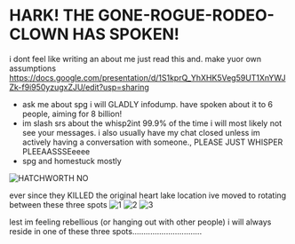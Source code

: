 # HARK! THE GONE-ROGUE-RODEO-CLOWN HAS SPOKEN!

i dont feel like writing an about me just read this and. make yuor own assumptions
https://docs.google.com/presentation/d/1S1kprQ_YhXHK5Veg59UT1XnYWJZk-f9i950yzugxZJU/edit?usp=sharing

- ask me about spg i will GLADLY infodump. have spoken about it to 6 people, aiming for 8 billion!
- im slash srs about the whisp2int 99.9% of the time i will most likely not see your messages. i also usually have my chat closed unless im actively having a conversation with someone., PLEASE JUST WHISPER PLEEAASSSEeeee
- spg and homestuck mostly

![HATCHWORTH NO](https://github.com/user-attachments/assets/c2e71974-949c-49cf-b253-3ce4c4d8b36b)

ever since they KILLED the original heart lake location ive moved to rotating between these three spots
![1](https://github.com/user-attachments/assets/84e02820-7aa8-4c5c-b0fe-fb01abbf7a2c)
![2](https://github.com/user-attachments/assets/729ac493-894b-4336-a66d-f99df4fa69de)
![3](https://github.com/user-attachments/assets/1b05484d-83a6-43e8-9c68-50b0c650b8e8)
<P> lest im feeling rebellious (or hanging out with other people) i will always reside in one of these three spots............................... </P>

